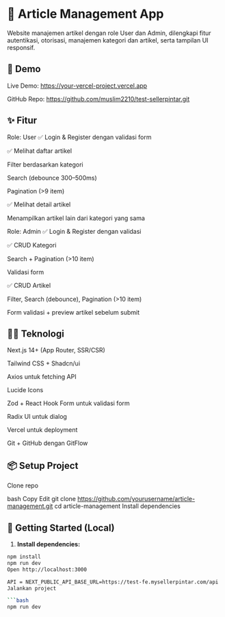 # 📰 Article Management App

Website manajemen artikel dengan role User dan Admin, dilengkapi fitur autentikasi, otorisasi, manajemen kategori dan artikel, serta tampilan UI responsif.

## 🚀 Demo
Live Demo: https://your-vercel-project.vercel.app

GitHub Repo: https://github.com/muslim2210/test-sellerpintar.git

## ✨ Fitur

Role: User
✅ Login & Register dengan validasi form

✅ Melihat daftar artikel

Filter berdasarkan kategori

Search (debounce 300–500ms)

Pagination (>9 item)

✅ Melihat detail artikel

Menampilkan artikel lain dari kategori yang sama

Role: Admin
✅ Login & Register dengan validasi

✅ CRUD Kategori

Search + Pagination (>10 item)

Validasi form

✅ CRUD Artikel

Filter, Search (debounce), Pagination (>10 item)

Form validasi + preview artikel sebelum submit

## 🧑‍💻 Teknologi

Next.js 14+ (App Router, SSR/CSR)

Tailwind CSS + Shadcn/ui

Axios untuk fetching API

Lucide Icons

Zod + React Hook Form untuk validasi form

Radix UI untuk dialog

Vercel untuk deployment

Git + GitHub dengan GitFlow

## 📦 Setup Project
Clone repo

bash
Copy
Edit
git clone https://github.com/yourusername/article-management.git
cd article-management
Install dependencies

## 🚀 Getting Started (Local)

1. **Install dependencies:**

```bash
npm install
npm run dev
Open http://localhost:3000

API = NEXT_PUBLIC_API_BASE_URL=https://test-fe.mysellerpintar.com/api
Jalankan project

```bash
npm run dev